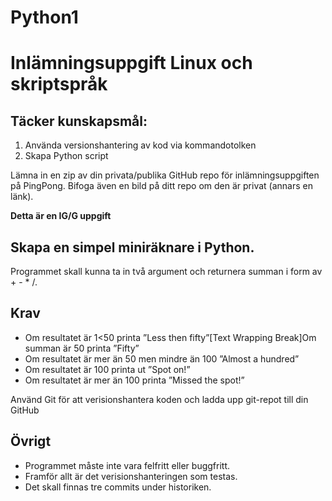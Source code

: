 # Python1

# Inlämningsuppgift Linux och skriptspråk 

## Täcker kunskapsmål:  
1. Använda versionshantering av kod via kommandotolken 
2. Skapa Python script 

Lämna in en zip av din privata/publika GitHub repo för inlämningsuppgiften på PingPong. 
Bifoga även en bild på ditt repo om den är privat (annars en länk). 

__Detta är en IG/G uppgift__ 

## Skapa en simpel miniräknare i Python. 

Programmet skall kunna ta in två argument och returnera summan i form av + - * /.  

## Krav
- Om resultatet är 1<50 printa ”Less then fifty”[Text Wrapping Break]Om summan är 50 printa ”Fifty” 
- Om resultatet är mer än 50 men mindre än 100 ”Almost a hundred” 
- Om resultatet är 100 printa ut ”Spot on!” 
- Om resultatet är mer än 100 printa ”Missed the spot!” 

Använd Git för att verisionshantera koden och ladda upp git-repot till din GitHub 

## Övrigt
- Programmet måste inte vara felfritt eller buggfritt. 
- Framför allt är det verisionshanteringen som testas. 
- Det skall finnas tre commits under historiken. 

